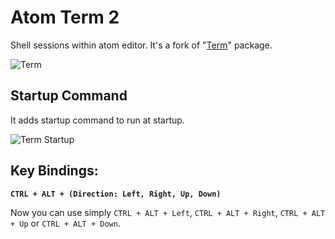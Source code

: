 # Atom Term 2

Shell sessions within atom editor. It's a fork of "[Term][1]" package.

![Term](https://dl.dropboxusercontent.com/u/20947008/webbox/atom/atom-term2-1.png)

## Startup Command

It adds startup command to run at startup.

![Term Startup](https://dl.dropboxusercontent.com/u/20947008/webbox/atom/atom-term2.png)

[1]: http://atom.io/packages/term

## Key Bindings:

**`CTRL + ALT + (Direction: Left, Right, Up, Down)`**

Now you can use simply `CTRL + ALT + Left`, `CTRL + ALT + Right`, `CTRL + ALT + Up` or `CTRL + ALT + Down`.
